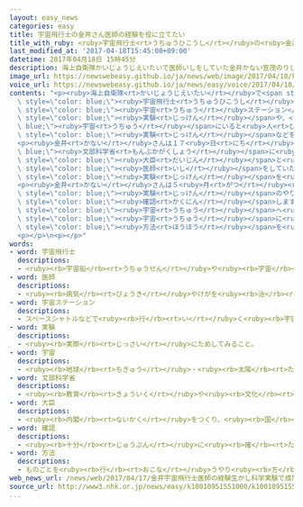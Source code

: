 ```yaml
---
layout: easy_news
categories: easy
title: 宇宙飛行士の金井さん医師の経験を役に立てたい
title_with_ruby: <ruby>宇宙飛行士<rt>うちゅうひこうし</rt></ruby>の<ruby>金井<rt>かない</rt></ruby>さん「<ruby>医師<rt>いし</rt></ruby>の<ruby>経験<rt>けいけん</rt></ruby>を<ruby>役<rt>やく</rt></ruby>に<ruby>立<rt>た</rt></ruby>てたい」
last_modified_at: '2017-04-18T15:45:00+09:00'
datetime: 2017年04月18日 15時45分
description: 海上自衛隊かいじょうじえいたいで医師いしをしていた金井かない宣茂のりしげさんは、日本人にっぽんじんで１２人にん目めの宇宙飛行士うちゅうひこうしです。
image_url: https://newswebeasy.github.io/ja/news/web/image/2017/04/18/k10010951551000.jpg
voice_url: https://newswebeasy.github.io/ja/news/easy/voice/2017/04/18/k10010951551000.mp3
contents: "<p><ruby>海上自衛隊<rt>かいじょうじえいたい</rt></ruby>で<span style=\"color: blue;\"><ruby>医師<rt>いし</rt></ruby></span>をしていた<ruby>金井<rt>かない</rt></ruby><ruby>宣茂<rt>のりしげ</rt></ruby>さんは、<ruby>日本人<rt>にっぽんじん</rt></ruby>で１２<ruby>人<rt>にん</rt></ruby><ruby>目<rt>め</rt></ruby>の<span\
  \ style=\"color: blue;\"><ruby>宇宙飛行士<rt>うちゅうひこうし</rt></ruby></span>です。<ruby>金井<rt>かない</rt></ruby>さんは、<ruby>今年<rt>ことし</rt></ruby>１０<ruby>月<rt>がつ</rt></ruby>ごろ<ruby>国際<rt>こくさい</rt></ruby><span\
  \ style=\"color: blue;\"><ruby>宇宙<rt>うちゅう</rt></ruby>ステーション</span>に<ruby>行<rt>い</rt></ruby>く<ruby>予定<rt>よてい</rt></ruby>です。<ruby>金井<rt>かない</rt></ruby>さんは、<ruby>新<rt>あたら</rt></ruby>しい<ruby>薬<rt>くすり</rt></ruby>を<ruby>作<rt>つく</rt></ruby>るための<span\
  \ style=\"color: blue;\"><ruby>実験<rt>じっけん</rt></ruby></span>や、<span style=\"color:\
  \ blue;\"><ruby>宇宙<rt>うちゅう</rt></ruby></span>にいると<ruby>人<rt>ひと</rt></ruby>の<ruby>体<rt>からだ</rt></ruby>がどうなるかを<ruby>調<rt>しら</rt></ruby>べる<span\
  \ style=\"color: blue;\"><ruby>実験<rt>じっけん</rt></ruby></span>などをする<ruby>予定<rt>よてい</rt></ruby>です。</p>\n\
  <p><ruby>金井<rt>かない</rt></ruby>さんは１７<ruby>日<rt>にち</rt></ruby>、<span style=\"color:\
  \ blue;\"><ruby>文部科学省<rt>もんぶかがくしょう</rt></ruby></span>に<ruby>行<rt>い</rt></ruby>って<ruby>松野<rt>まつの</rt></ruby><span\
  \ style=\"color: blue;\"><ruby>大臣<rt>だいじん</rt></ruby></span>と<ruby>会<rt>あ</rt></ruby>いました。そして、「<span\
  \ style=\"color: blue;\"><ruby>医師<rt>いし</rt></ruby></span>をしていたときの<ruby>経験<rt>けいけん</rt></ruby>を<ruby>役<rt>やく</rt></ruby>に<ruby>立<rt>た</rt></ruby>てて、しっかり<span\
  \ style=\"color: blue;\"><ruby>実験<rt>じっけん</rt></ruby></span>を<ruby>行<rt>おこな</rt></ruby>いたいです」と<ruby>言<rt>い</rt></ruby>いました。</p>\n\
  <p><ruby>金井<rt>かない</rt></ruby>さんは５<ruby>月<rt>がつ</rt></ruby><ruby>１０日<rt>とおか</rt></ruby>ごろまで<ruby>茨城県<rt>いばらきけん</rt></ruby>の<ruby>筑波宇宙<rt>つくばうちゅう</rt></ruby>センターで<span\
  \ style=\"color: blue;\"><ruby>実験<rt>じっけん</rt></ruby></span>のやり<ruby>方<rt>かた</rt></ruby>などを<span\
  \ style=\"color: blue;\"><ruby>確認<rt>かくにん</rt></ruby></span>します。<ruby>金井<rt>かない</rt></ruby>さんは「みんなが<span\
  \ style=\"color: blue;\"><ruby>宇宙<rt>うちゅう</rt></ruby></span>へ<ruby>旅行<rt>りょこう</rt></ruby>に<ruby>行<rt>い</rt></ruby>く<ruby>時代<rt>じだい</rt></ruby>が<ruby>近<rt>ちか</rt></ruby>くなっています。あまり<ruby>疲<rt>つか</rt></ruby>れないで<span\
  \ style=\"color: blue;\"><ruby>宇宙<rt>うちゅう</rt></ruby></span>に<ruby>行<rt>い</rt></ruby>くことができる<span\
  \ style=\"color: blue;\"><ruby>方法<rt>ほうほう</rt></ruby></span>を<ruby>見<rt>み</rt></ruby>つけたいです」と<ruby>話<rt>はな</rt></ruby>していました。</p>\n\
  <p></p>\n<p></p>"
words:
- word: 宇宙飛行士
  descriptions:
  - <ruby><rb>宇宙船</rb><rt>うちゅうせん</rt></ruby>や<ruby><rb>宇宙</rb><rt>うちゅう</rt></ruby>ステーションの<ruby><rb>乗組員</rb><rt>のりくみいん</rt></ruby>。
- word: 医師
  descriptions:
  - <ruby><rb>病気</rb><rt>びょうき</rt></ruby>やけがを<ruby><rb>治</rb><rt>なお</rt></ruby>すことを<ruby><rb>職業</rb><rt>しょくぎょう</rt></ruby>とする<ruby><rb>人</rb><rt>ひと</rt></ruby>。<ruby><rb>医者</rb><rt>いしゃ</rt></ruby>。
- word: 宇宙ステーション
  descriptions:
  - スペースシャトルなどで<ruby><rb>行</rb><rt>い</rt></ruby>く<ruby><rb>宇宙</rb><rt>うちゅう</rt></ruby><ruby><rb>旅行</rb><rt>りょこう</rt></ruby>や、<ruby><rb>宇宙</rb><rt>うちゅう</rt></ruby>での<ruby><rb>研究</rb><rt>けんきゅう</rt></ruby>の<ruby><rb>基地</rb><rt>きち</rt></ruby>として、その<ruby><rb>中</rb><rt>なか</rt></ruby>でたくさんの<ruby><rb>人</rb><rt>ひと</rt></ruby>が<ruby><rb>生活</rb><rt>せいかつ</rt></ruby>を<ruby><rb>続</rb><rt>つづ</rt></ruby>けられる<ruby><rb>大</rb><rt>おお</rt></ruby>きな<ruby><rb>人工衛星</rb><rt>じんこうえいせい</rt></ruby>。
- word: 実験
  descriptions:
  - <ruby><rb>実際</rb><rt>じっさい</rt></ruby>にためしてみること。
- word: 宇宙
  descriptions:
  - <ruby><rb>地球</rb><rt>ちきゅう</rt></ruby>・<ruby><rb>太陽</rb><rt>たいよう</rt></ruby>・<ruby><rb>星</rb><rt>ほし</rt></ruby>などのある、<ruby><rb>果</rb><rt>は</rt></ruby>てしなく<ruby><rb>広</rb><rt>ひろ</rt></ruby>い<ruby><rb>空間</rb><rt>くうかん</rt></ruby>のこと。<ruby><rb>地球</rb><rt>ちきゅう</rt></ruby>は<ruby><rb>太陽</rb><rt>たいよう</rt></ruby>を<ruby><rb>中心</rb><rt>ちゅうしん</rt></ruby>にして<ruby><rb>銀河系宇宙</rb><rt>ぎんがけいうちゅう</rt></ruby>にあり、この<ruby><rb>銀河系宇宙</rb><rt>ぎんがけいうちゅう</rt></ruby>のようなものがたくさん<ruby><rb>集</rb><rt>あつ</rt></ruby>まって<ruby><rb>宇宙</rb><rt>うちゅう</rt></ruby>を<ruby><rb>作</rb><rt>つく</rt></ruby>っている。
- word: 文部科学省
  descriptions:
  - <ruby><rb>教育</rb><rt>きょういく</rt></ruby>や<ruby><rb>文化</rb><rt>ぶんか</rt></ruby>についての<ruby><rb>仕事</rb><rt>しごと</rt></ruby>や<ruby><rb>科学技術</rb><rt>かがくぎじゅつ</rt></ruby>を<ruby><rb>発展</rb><rt>はってん</rt></ruby>させる<ruby><rb>仕事</rb><rt>しごと</rt></ruby>をする<ruby><rb>国</rb><rt>くに</rt></ruby>の<ruby><rb>役所</rb><rt>やくしょ</rt></ruby>。<ruby><rb>文科省</rb><rt>もんかしょう</rt></ruby>。
- word: 大臣
  descriptions:
  - <ruby><rb>内閣</rb><rt>ないかく</rt></ruby>をつくり、<ruby><rb>国</rb><rt>くに</rt></ruby>の<ruby><rb>政治</rb><rt>せいじ</rt></ruby>で、もっとも<ruby><rb>責任</rb><rt>せきにん</rt></ruby>のある<ruby><rb>人</rb><rt>ひと</rt></ruby>。<ruby><rb>総理大臣</rb><rt>そうりだいじん</rt></ruby>と<ruby><rb>国務大臣</rb><rt>こくむだいじん</rt></ruby>とがある。
- word: 確認
  descriptions:
  - <ruby><rb>十分</rb><rt>じゅうぶん</rt></ruby>に<ruby><rb>確</rb><rt>たし</rt></ruby>かめること。
- word: 方法
  descriptions:
  - ものごとを<ruby><rb>行</rb><rt>おこな</rt></ruby>うやり<ruby><rb>方</rb><rt>かた</rt></ruby>。しかた。
web_news_url: /news/web/2017/04/17/金井宇宙飛行士医師の経験生かし科学実験で成果を/
source_url: http://www3.nhk.or.jp/news/easy/k10010951551000/k10010951551000.html
...
```

